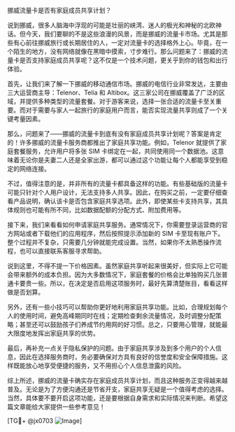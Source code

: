 挪威流量卡是否有家庭成员共享计划？

说到挪威，很多人脑海中浮现的可能是壮丽的峡湾、迷人的极光和神秘的北欧神话。但今天，我们要聊的不是这些浪漫的风景，而是挪威的流量卡市场。尤其是那些有心前往挪威旅行或长期居住的人，一定对流量卡的选择格外上心。毕竟，在一个陌生的地方，没有网络就像在黑暗中摸索，寸步难行。那么问题来了：挪威的流量卡是否支持家庭成员共享呢？这不仅是一个技术问题，更关乎到你的钱包和出行体验。

首先，让我们来了解一下挪威的移动通信市场。挪威的电信行业非常发达，主要由三大运营商主导：Telenor、Telia 和 Altibox。这三家公司在挪威覆盖了广泛的区域，并提供多种类型的流量套餐。对于游客来说，选择一张合适的流量卡至关重要。而对于需要与家人一起旅行的家庭用户而言，能否实现流量共享则成了一个关键考量因素。

那么，问题来了——挪威的流量卡到底有没有家庭成员共享计划呢？答案是肯定的！许多挪威的流量卡服务商都推出了家庭共享功能。例如，Telenor 就提供了家庭套餐服务，允许用户将多张 SIM 卡绑定在一起，共同使用同一个数据池。这意味着无论你是夫妻二人还是全家出游，都可以通过这个功能让每个人都能享受到稳定的网络连接。

不过，值得注意的是，并非所有的流量卡都具备这样的功能。有些基础版的流量卡可能只针对个人用户设计，无法支持多人共享。因此，在购买之前，一定要仔细查看产品说明，确认该卡是否包含家庭共享选项。此外，即使某些卡支持共享，其具体规则也可能有所不同，比如数据配额的分配方式、附加费用等。

接下来，我们来看看如何申请家庭共享服务。通常情况下，你需要登录运营商的官方网站或者下载他们的应用程序，然后按照提示添加新的 SIM 卡至现有账户下。整个过程并不复杂，只需要几分钟就能完成设置。当然，如果你不太熟悉操作流程，也可以直接联系客服寻求帮助。

说到这里，不得不提一下价格因素。虽然家庭共享听起来很美好，但实际上它可能会带来额外的成本负担。因为大多数情况下，家庭套餐的价格会比单独购买几张普通卡要贵一些。所以，在决定是否启用这项服务时，最好先算清楚账目，看看这样做是否划算。

另外，还有一些小技巧可以帮助你更好地利用家庭共享功能。比如，合理规划每个人的使用时间，避免高峰期同时在线；定期检查剩余流量情况，及时调整分配策略；甚至还可以鼓励孩子们养成节约用网的好习惯。总之，只要用心管理，就能最大限度地发挥出家庭共享的优势。

最后，再补充一点关于隐私保护的问题。由于家庭共享涉及到多个用户的个人信息，因此在选择服务商时，务必要确保对方具有良好的信誉度和安全保障措施。这样既能放心地享受便捷的服务，又不用担心个人信息泄露的风险。

综上所述，挪威的流量卡确实存在家庭成员共享计划，而且这种服务正变得越来越普及。无论是为了方便沟通还是节省开支，家庭共享无疑是一个值得考虑的选择。当然，具体要不要开启这项功能，还是要根据自身需求和实际情况来判断。希望这篇文章能给大家提供一些参考意见！

[TG💪+ @jx0703 ![Image](https://github.com/user-attachments/assets/dbca1d08-cadb-493c-b0ec-ad6f7a83f270)]